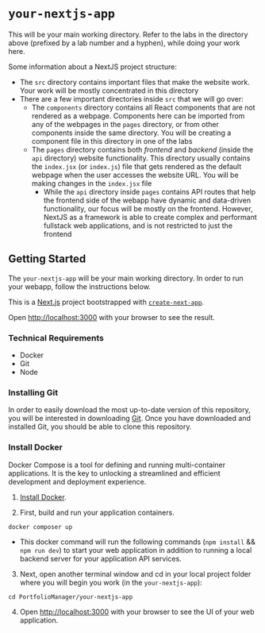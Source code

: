 # `your-nextjs-app`

This will be your main working directory. Refer to the labs in the directory above (prefixed by a lab number and a hyphen), while doing your work here.

Some information about a NextJS project structure:
* The `src` directory contains important files that make the website work. Your work will be mostly concentrated in this directory
* There are a few important directories inside `src` that we will go over:
  * The `components` directory contains all React components that are not rendered as a webpage. Components here can be imported from any of the webpages in the `pages` directory, or from other components inside the same directory. You will be creating a component file in this directory in one of the labs
  * The `pages` directory contains both *frontend* and *backend* (inside the `api` directory) website functionality. This directory usually contains the `index.jsx` (or `index.js`) file that gets rendered as the default webpage when the user accesses the website URL. You will be making changes in the `index.jsx` file
    * While the `api` directory inside `pages` contains API routes that help the frontend side of the webapp have dynamic and data-driven functionality, our focus will be mostly on the frontend. However, NextJS as a framework is able to create complex and performant fullstack web applications, and is not restricted to just the frontend

## Getting Started

The `your-nextjs-app` will be your main working directory. In order to run your webapp, follow the instructions below.

This is a [Next.js](https://nextjs.org/) project bootstrapped with [`create-next-app`](https://github.com/vercel/next.js/tree/canary/packages/create-next-app).

Open [http://localhost:3000](http://localhost:3000) with your browser to see the result.

### Technical Requirements
- Docker
- Git
- Node

### Installing Git

In order to easily download the most up-to-date version of this repository, you will be interested in downloading [Git](https://git-scm.com/downloads). Once you have downloaded and installed Git, you should be able to clone this repository.

### Install Docker

Docker Compose is a tool for defining and running multi-container applications. It is the key to unlocking a streamlined and efficient development and deployment experience.

1. [Install Docker](https://docs.docker.com/get-docker/).

2. First, build and run your application containers.

```docker composer up```
* This docker command will run the following commands (`npm install` && `npm run dev`) to start your web application in addition to running a local backend server for your application API services. 

3. Next, open another terminal window and cd in your local project folder where you will begin you work (in the `your-nextjs-app`):

```cd PortfolioManager/your-nextjs-app```

4. Open [http://localhost:3000](http://localhost:3000) with your browser to see the UI of your web application.
